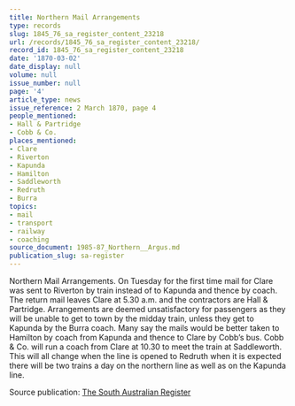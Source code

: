 ```yaml
---
title: Northern Mail Arrangements
type: records
slug: 1845_76_sa_register_content_23218
url: /records/1845_76_sa_register_content_23218/
record_id: 1845_76_sa_register_content_23218
date: '1870-03-02'
date_display: null
volume: null
issue_number: null
page: '4'
article_type: news
issue_reference: 2 March 1870, page 4
people_mentioned:
- Hall & Partridge
- Cobb & Co.
places_mentioned:
- Clare
- Riverton
- Kapunda
- Hamilton
- Saddleworth
- Redruth
- Burra
topics:
- mail
- transport
- railway
- coaching
source_document: 1985-87_Northern__Argus.md
publication_slug: sa-register
---
```


Northern Mail Arrangements.  On Tuesday for the first time mail for Clare was sent to Riverton by train instead of to Kapunda and thence by coach.  The return mail leaves Clare at 5.30 a.m. and the contractors are Hall & Partridge.  Arrangements are deemed unsatisfactory for passengers as they will be unable to get to town by the midday train, unless they get to Kapunda by the Burra coach.  Many say the mails would be better taken to Hamilton by coach from Kapunda and thence to Clare by Cobb’s bus.  Cobb & Co. will run a coach from Clare at 10.30 to meet the train at Saddleworth.  This will all change when the line is opened to Redruth when it is expected there will be two trains a day on the northern line as well as on the Kapunda line.

Source publication: [The South Australian Register](/publications/sa-register/)
